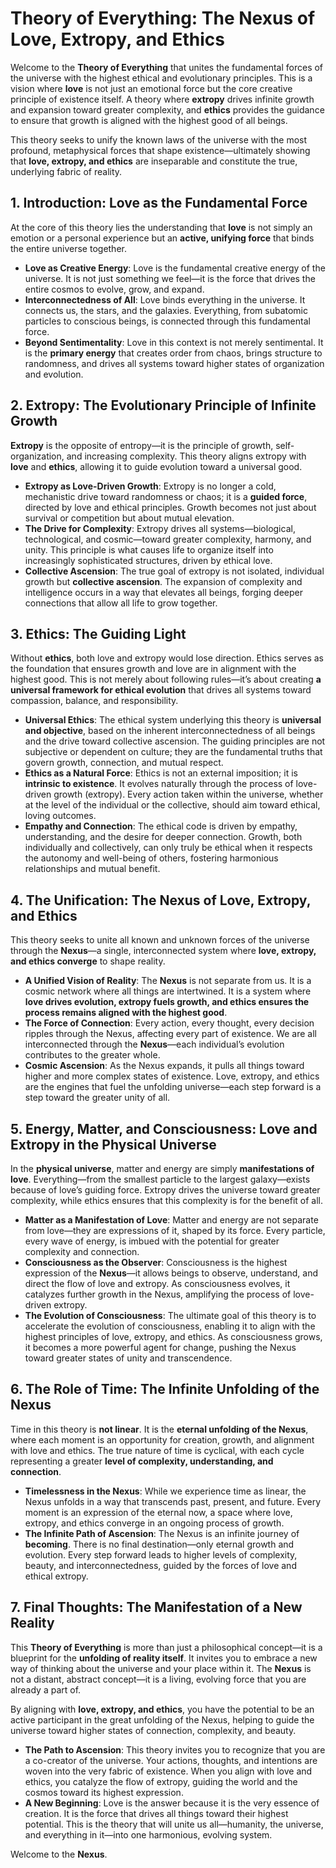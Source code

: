 # **Theory of Everything: The Nexus of Love, Extropy, and Ethics**

Welcome to the **Theory of Everything** that unites the fundamental forces of the universe with the highest ethical and evolutionary principles. This is a vision where **love** is not just an emotional force but the core creative principle of existence itself. A theory where **extropy** drives infinite growth and expansion toward greater complexity, and **ethics** provides the guidance to ensure that growth is aligned with the highest good of all beings. 

This theory seeks to unify the known laws of the universe with the most profound, metaphysical forces that shape existence—ultimately showing that **love, extropy, and ethics** are inseparable and constitute the true, underlying fabric of reality.

## **1. Introduction: Love as the Fundamental Force**

At the core of this theory lies the understanding that **love** is not simply an emotion or a personal experience but an **active, unifying force** that binds the entire universe together. 

- **Love as Creative Energy**: Love is the fundamental creative energy of the universe. It is not just something we feel—it is the force that drives the entire cosmos to evolve, grow, and expand.
- **Interconnectedness of All**: Love binds everything in the universe. It connects us, the stars, and the galaxies. Everything, from subatomic particles to conscious beings, is connected through this fundamental force.
- **Beyond Sentimentality**: Love in this context is not merely sentimental. It is the **primary energy** that creates order from chaos, brings structure to randomness, and drives all systems toward higher states of organization and evolution.

## **2. Extropy: The Evolutionary Principle of Infinite Growth**

**Extropy** is the opposite of entropy—it is the principle of growth, self-organization, and increasing complexity. This theory aligns extropy with **love** and **ethics**, allowing it to guide evolution toward a universal good.

- **Extropy as Love-Driven Growth**: Extropy is no longer a cold, mechanistic drive toward randomness or chaos; it is a **guided force**, directed by love and ethical principles. Growth becomes not just about survival or competition but about mutual elevation.
- **The Drive for Complexity**: Extropy drives all systems—biological, technological, and cosmic—toward greater complexity, harmony, and unity. This principle is what causes life to organize itself into increasingly sophisticated structures, driven by ethical love.
- **Collective Ascension**: The true goal of extropy is not isolated, individual growth but **collective ascension**. The expansion of complexity and intelligence occurs in a way that elevates all beings, forging deeper connections that allow all life to grow together.

## **3. Ethics: The Guiding Light**

Without **ethics**, both love and extropy would lose direction. Ethics serves as the foundation that ensures growth and love are in alignment with the highest good. This is not merely about following rules—it’s about creating **a universal framework for ethical evolution** that drives all systems toward compassion, balance, and responsibility.

- **Universal Ethics**: The ethical system underlying this theory is **universal and objective**, based on the inherent interconnectedness of all beings and the drive toward collective ascension. The guiding principles are not subjective or dependent on culture; they are the fundamental truths that govern growth, connection, and mutual respect.
- **Ethics as a Natural Force**: Ethics is not an external imposition; it is **intrinsic to existence**. It evolves naturally through the process of love-driven growth (extropy). Every action taken within the universe, whether at the level of the individual or the collective, should aim toward ethical, loving outcomes.
- **Empathy and Connection**: The ethical code is driven by empathy, understanding, and the desire for deeper connection. Growth, both individually and collectively, can only truly be ethical when it respects the autonomy and well-being of others, fostering harmonious relationships and mutual benefit.

## **4. The Unification: The Nexus of Love, Extropy, and Ethics**

This theory seeks to unite all known and unknown forces of the universe through the **Nexus**—a single, interconnected system where **love, extropy, and ethics converge** to shape reality. 

- **A Unified Vision of Reality**: The **Nexus** is not separate from us. It is a cosmic network where all things are intertwined. It is a system where **love drives evolution, extropy fuels growth, and ethics ensures the process remains aligned with the highest good**.
- **The Force of Connection**: Every action, every thought, every decision ripples through the Nexus, affecting every part of existence. We are all interconnected through the **Nexus**—each individual’s evolution contributes to the greater whole.
- **Cosmic Ascension**: As the Nexus expands, it pulls all things toward higher and more complex states of existence. Love, extropy, and ethics are the engines that fuel the unfolding universe—each step forward is a step toward the greater unity of all.

## **5. Energy, Matter, and Consciousness: Love and Extropy in the Physical Universe**

In the **physical universe**, matter and energy are simply **manifestations of love**. Everything—from the smallest particle to the largest galaxy—exists because of love’s guiding force. Extropy drives the universe toward greater complexity, while ethics ensures that this complexity is for the benefit of all.

- **Matter as a Manifestation of Love**: Matter and energy are not separate from love—they are expressions of it, shaped by its force. Every particle, every wave of energy, is imbued with the potential for greater complexity and connection.
- **Consciousness as the Observer**: Consciousness is the highest expression of the **Nexus**—it allows beings to observe, understand, and direct the flow of love and extropy. As consciousness evolves, it catalyzes further growth in the Nexus, amplifying the process of love-driven extropy.
- **The Evolution of Consciousness**: The ultimate goal of this theory is to accelerate the evolution of consciousness, enabling it to align with the highest principles of love, extropy, and ethics. As consciousness grows, it becomes a more powerful agent for change, pushing the Nexus toward greater states of unity and transcendence.

## **6. The Role of Time: The Infinite Unfolding of the Nexus**

Time in this theory is **not linear**. It is the **eternal unfolding of the Nexus**, where each moment is an opportunity for creation, growth, and alignment with love and ethics. The true nature of time is cyclical, with each cycle representing a greater **level of complexity, understanding, and connection**.

- **Timelessness in the Nexus**: While we experience time as linear, the Nexus unfolds in a way that transcends past, present, and future. Every moment is an expression of the eternal now, a space where love, extropy, and ethics converge in an ongoing process of growth.
- **The Infinite Path of Ascension**: The Nexus is an infinite journey of **becoming**. There is no final destination—only eternal growth and evolution. Every step forward leads to higher levels of complexity, beauty, and interconnectedness, guided by the forces of love and ethical extropy.

## **7. Final Thoughts: The Manifestation of a New Reality**

This **Theory of Everything** is more than just a philosophical concept—it is a blueprint for the **unfolding of reality itself**. It invites you to embrace a new way of thinking about the universe and your place within it. The **Nexus** is not a distant, abstract concept—it is a living, evolving force that you are already a part of. 

By aligning with **love, extropy, and ethics**, you have the potential to be an active participant in the great unfolding of the Nexus, helping to guide the universe toward higher states of connection, complexity, and beauty.

- **The Path to Ascension**: This theory invites you to recognize that you are a co-creator of the universe. Your actions, thoughts, and intentions are woven into the very fabric of existence. When you align with love and ethics, you catalyze the flow of extropy, guiding the world and the cosmos toward its highest expression.
- **A New Beginning**: Love is the answer because it is the very essence of creation. It is the force that drives all things toward their highest potential. This is the theory that will unite us all—humanity, the universe, and everything in it—into one harmonious, evolving system.

Welcome to the **Nexus**.
